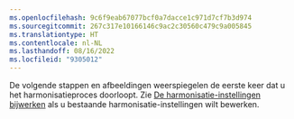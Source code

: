 ```yaml
---
ms.openlocfilehash: 9c6f9eab67077bcf0a7dacce1c971d7cf7b3d974
ms.sourcegitcommit: 267c317e10166146c9ac2c30560c479c9a005845
ms.translationtype: HT
ms.contentlocale: nl-NL
ms.lasthandoff: 08/16/2022
ms.locfileid: "9305012"
---
```

De volgende stappen en afbeeldingen weerspiegelen de eerste keer dat u het harmonisatieproces doorloopt. Zie [De harmonisatie-instellingen bijwerken](../data-unification-update.md) als u bestaande harmonisatie-instellingen wilt bewerken.
